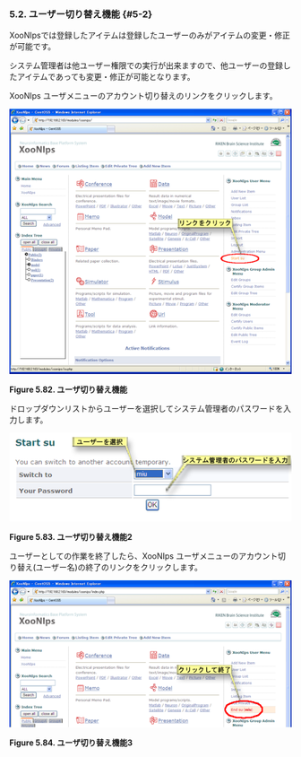 ### 5.2. ユーザー切り替え機能 {#5-2}

XooNIpsでは登録したアイテムは登録したユーザーのみがアイテムの変更・修正が可能です。

システム管理者は他ユーザー権限での実行が出来ますので、他ユーザーの登録したアイテムであっても変更・修正が可能となります。

XooNIps ユーザメニューのアカウント切り替えのリンクをクリックします。

![ユーザ切り替え機能](../../assets/xoonips-operate75.png)

**Figure 5.82. ユーザ切り替え機能**

ドロップダウンリストからユーザーを選択してシステム管理者のパスワードを入力します。

![ユーザ切り替え機能2](../../assets/xoonips-operate76.png)

**Figure 5.83. ユーザ切り替え機能2**

ユーザーとしての作業を終了したら、XooNIps ユーザメニューのアカウント切り替え(ユーザー名)の終了のリンクをクリックします。

![ユーザ切り替え機能3](../../assets/xoonips-operate77.png)

**Figure 5.84. ユーザ切り替え機能3**